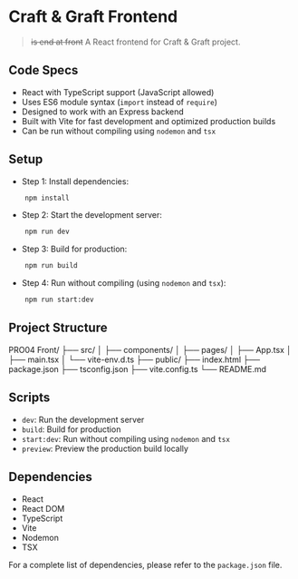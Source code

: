 # Craft & Graft Frontend

> ~~is end at front~~ A React frontend for Craft & Graft project.

## Code Specs

- React with TypeScript support (JavaScript allowed)
- Uses ES6 module syntax (`import` instead of `require`)
- Designed to work with an Express backend
- Built with Vite for fast development and optimized production builds
- Can be run without compiling using `nodemon` and `tsx`

## Setup

- Step 1: Install dependencies:

```zsh
	npm install
```

- Step 2: Start the development server:

```zsh
	npm run dev
```

- Step 3: Build for production:

```zsh
	npm run build
```

- Step 4: Run without compiling (using `nodemon` and `tsx`):

```zsh
	npm run start:dev
```

## Project Structure

PRO04 Front/
├── src/
│ ├── components/
│ ├── pages/
│ ├── App.tsx
│ ├── main.tsx
│ └── vite-env.d.ts
├── public/
├── index.html
├── package.json
├── tsconfig.json
├── vite.config.ts
└── README.md

## Scripts

- `dev`: Run the development server
- `build`: Build for production
- `start:dev`: Run without compiling using `nodemon` and `tsx`
- `preview`: Preview the production build locally

## Dependencies

- React
- React DOM
- TypeScript
- Vite
- Nodemon
- TSX

For a complete list of dependencies, please refer to the `package.json` file.